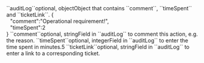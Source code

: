 <tr><td>``auditLog``</td><td>optional, object</td><td>Object that contains ``comment``, ``timeSpent`` and ``ticketLink``.</td>
<td>{
  <div style="padding-left:10px;">"comment":"Operational requirement!",</div>
  <div style="padding-left:10px;">"timeSpent":2</div>
  }</td>
<td></td></tr>
<tr><td style="padding-left:20px;">``comment``</td><td>optional, string</td><td>Field in ``auditLog`` to comment this action, e.g. the reason.</td><td></td><td></td></tr>
<tr><td style="padding-left:20px;">``timeSpent``</td><td>optional, integer</td><td>Field in ``auditLog`` to enter the time spent in minutes.</td><td>5</td><td></td></tr>
<tr><td style="padding-left:20px;">``ticketLink``</td><td>optional, string</td><td>Field in ``auditLog`` to enter a link to a corresponding ticket.</td><td></td><td></td></tr>
